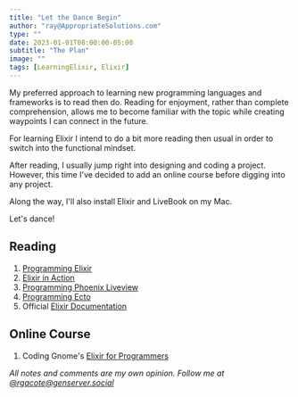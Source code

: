 ```yaml
---
title: "Let the Dance Begin"
author: "ray@AppropriateSolutions.com"
type: ""
date: 2023-01-01T08:00:00-05:00
subtitle: "The Plan"
image: ""
tags: [LearningElixir, Elixir]
---
```


My preferred approach to learning new programming languages and frameworks is to read then do.
Reading for enjoyment, rather than complete comprehension, allows me to become familiar with the topic while creating waypoints I can connect in the future.

For learning Elixir I intend to do a bit more reading then usual in order to switch into the functional mindset.

After reading, I usually jump right into designing and coding a project.
However, this time I've decided to add an online course before digging into any project.

Along the way, I'll also install Elixir and LiveBook on my Mac.

Let's dance!

<!--more-->

## Reading
1. [Programming Elixir](https://pragprog.com/titles/elixir16/programming-elixir-1-6/)
1. [Elixir in Action](https://www.manning.com/books/elixir-in-action-second-edition)
1. [Programming Phoenix Liveview](https://pragprog.com/titles/liveview/programming-phoenix-liveview/)
1. [Programming Ecto](https://pragprog.com/titles/wmecto/programming-ecto/)
1. Official [Elixir Documentation](https://elixir-lang.org/docs.html)

## Online Course
1. Coding Gnome's [Elixir for Programmers](https://codestool.coding-gnome.com/courses/elixir-for-programmers-2)

_All notes and comments are my own opinion. Follow me at [@rgacote@genserver.social](https://genserver.social/rgacote)_
